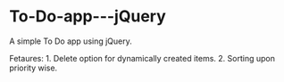 # To-Do-app---jQuery
A simple To Do app using jQuery.

 Fetaures:
    1. Delete option for dynamically created items.
    2. Sorting upon priority wise.

